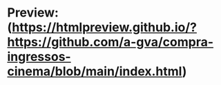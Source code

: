# Preview: (https://htmlpreview.github.io/?https://github.com/a-gva/compra-ingressos-cinema/blob/main/index.html)
